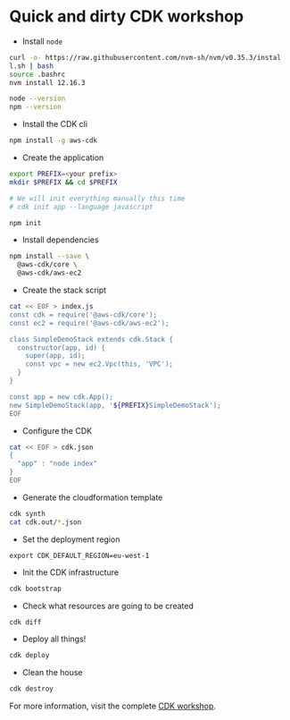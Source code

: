 # Quick and dirty CDK workshop

* Install `node`

```bash
curl -o- https://raw.githubusercontent.com/nvm-sh/nvm/v0.35.3/instal
l.sh | bash
source .bashrc
nvm install 12.16.3

node --version
npm --version
```

* Install the CDK cli

```bash
npm install -g aws-cdk
```

* Create the application 

```bash
export PREFIX=<your prefix>
mkdir $PREFIX && cd $PREFIX

# We will init everything manually this time
# cdk init app --language javascript

npm init
```

* Install dependencies

```bash
npm install --save \
  @aws-cdk/core \
  @aws-cdk/aws-ec2 
```

* Create the stack script


```bash
cat << EOF > index.js
const cdk = require('@aws-cdk/core');
const ec2 = require('@aws-cdk/aws-ec2');

class SimpleDemoStack extends cdk.Stack {
  constructor(app, id) {
    super(app, id);
    const vpc = new ec2.Vpc(this, 'VPC');
  }
}

const app = new cdk.App();
new SimpleDemoStack(app, '${PREFIX}SimpleDemoStack');
EOF
```

* Configure the CDK

```bash
cat << EOF > cdk.json
{
  "app" : "node index"
}
EOF
```

* Generate the cloudformation template

```bash
cdk synth
cat cdk.out/*.json
```

* Set the deployment region

```
export CDK_DEFAULT_REGION=eu-west-1
```

* Init the CDK infrastructure

```bash
cdk bootstrap
```

* Check what resources are going to be created

```bash
cdk diff
```

* Deploy all things!

```bash
cdk deploy
```

* Clean the house

```bash
cdk destroy
```

For more information, visit the complete [CDK workshop](https://cdkworkshop.com).

